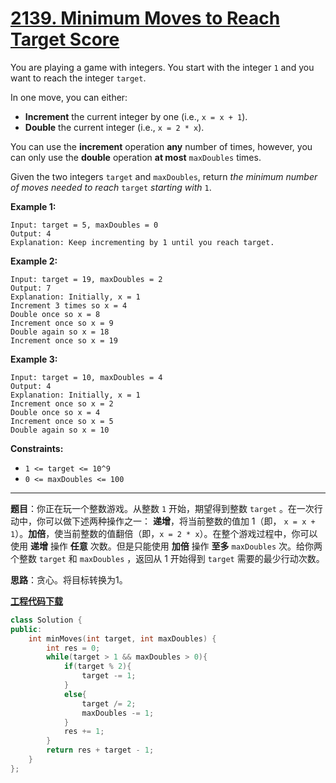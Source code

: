 # [2139. Minimum Moves to Reach Target Score](https://leetcode.com/problems/minimum-moves-to-reach-target-score/)

You are playing a game with integers. You start with the integer `1` and you want to reach the integer `target`.

In one move, you can either:

- **Increment** the current integer by one (i.e., `x = x + 1`).
- **Double** the current integer (i.e., `x = 2 * x`).

You can use the **increment** operation **any** number of times, however, you can only use the **double** operation **at most** `maxDoubles` times.

Given the two integers `target` and `maxDoubles`, return *the minimum number of moves needed to reach* `target` *starting with* `1`.

**Example 1:**

```
Input: target = 5, maxDoubles = 0
Output: 4
Explanation: Keep incrementing by 1 until you reach target.
```

**Example 2:**

```
Input: target = 19, maxDoubles = 2
Output: 7
Explanation: Initially, x = 1
Increment 3 times so x = 4
Double once so x = 8
Increment once so x = 9
Double again so x = 18
Increment once so x = 19
```

**Example 3:**

```
Input: target = 10, maxDoubles = 4
Output: 4
Explanation: Initially, x = 1
Increment once so x = 2
Double once so x = 4
Increment once so x = 5
Double again so x = 10
```

**Constraints:**

- `1 <= target <= 10^9`
- `0 <= maxDoubles <= 100`

-----

**题目**：你正在玩一个整数游戏。从整数 `1` 开始，期望得到整数 `target` 。在一次行动中，你可以做下述两种操作之一： **递增**，将当前整数的值加 1（即， `x = x + 1`）。**加倍**，使当前整数的值翻倍（即，`x = 2 * x`）。在整个游戏过程中，你可以使用 **递增** 操作 **任意** 次数。但是只能使用 **加倍** 操作 **至多** `maxDoubles` 次。给你两个整数 `target` 和 `maxDoubles` ，返回从 1 开始得到 `target` 需要的最少行动次数。

**思路**：贪心。将目标转换为1。

[**工程代码下载**](https://github.com/shenkh/leetcode)

```cpp
class Solution {
public:
    int minMoves(int target, int maxDoubles) {
        int res = 0;
        while(target > 1 && maxDoubles > 0){
            if(target % 2){
                target -= 1;
            }
            else{
                target /= 2;
                maxDoubles -= 1;
            }
            res += 1;
        }
        return res + target - 1;
    }
};
```
